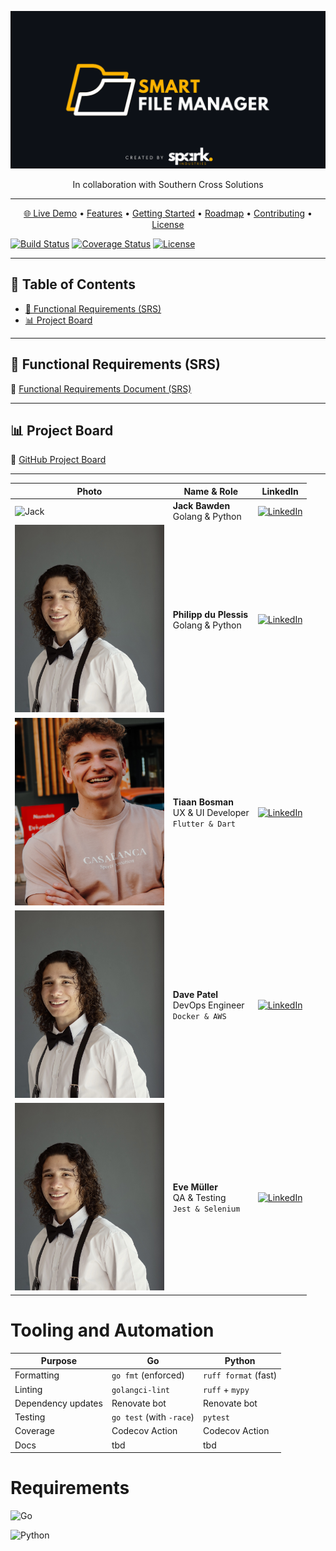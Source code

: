 <!--
  README Template
  Replace all `<PLACEHOLDER>` with your own values.
-->

<p align="center">
  <img src="Documentation/assets/readmeAssets/banner.png" alt="banner"/>
</p>

<p align="center">
  In collaboration with Southern Cross Solutions
</p>

---

<p align="center">
  <a href="https://YOUR_PROJECT_DEMO_URL">🌐 Live Demo</a> •
  <a href="#-features">Features</a> •
  <a href="#-getting-started">Getting Started</a> •
  <a href="#-roadmap">Roadmap</a> •
  <a href="#-contributing">Contributing</a> •
  <a href="#-license">License</a>
</p>

[![Build Status](https://img.shields.io/github/actions/workflow/status/<GITHUB_USER>/<REPO>/ci.yml?style=flat-square)](https://github.com/<GITHUB_USER>/<REPO>/actions)
[![Coverage Status](https://img.shields.io/codecov/c/github/<GITHUB_USER>/<REPO>?style=flat-square)](https://codecov.io/gh/<GITHUB_USER>/<REPO>)
[![License](https://img.shields.io/github/license/<GITHUB_USER>/<REPO>?style=flat-square)](LICENSE)

---

## 📄 Table of Contents

- [📑 Functional Requirements (SRS)](/Documentation/srs.md)
- [📊 Project Board](#-project-board)

---

## 📑 Functional Requirements (SRS)

🔗 [Functional Requirements Document (SRS)](`<SRS_LINK>`)

---

## 📊 Project Board

🔗 [GitHub Project Board](https://github.com/COS301-SE-2025/Smart-File-Manager/projects?query=is%3Aopen)

---

| Photo                                                                           | Name & Role                                               | LinkedIn                                                                                                                                                                                                                          |
| ------------------------------------------------------------------------------- | --------------------------------------------------------- | --------------------------------------------------------------------------------------------------------------------------------------------------------------------------------------------------------------------------------- |
| ![Jack](images/jack.jpg)                                                        | **Jack Bawden**<br>Golang & Python                        | [![LinkedIn](https://img.shields.io/static/v1?label=LinkedIn\&message=Jack+Bawden\&color=0077B5\&logo=linkedin\&style=flat-square)](https://www.linkedin.com/in/jack-bawden/)                                                     |
| <img src="Documentation/assets/readmeAssets/philipp.jpg" width=100% height=300> | **Philipp du Plessis**<br>Golang & Python                 | [![LinkedIn](https://img.shields.io/static/v1?label=LinkedIn\&message=Philipp+duPlessis\&color=0077B5\&logo=linkedin\&style=flat-square)](https://www.linkedin.com/in/https://www.linkedin.com/in/philipp-du-plessis-56974b30a//) |
| <img src="Documentation/assets/readmeAssets/tiaan.jpeg" width=100% height=300>  | **Tiaan Bosman**<br>UX & UI Developer<br>`Flutter & Dart` | [![LinkedIn](https://img.shields.io/static/v1?label=LinkedIn\&message=Tiaan+Bosman\&color=0077B5\&logo=linkedin\&style=flat-square)](https://www.linkedin.com/in/tiaan-bosman-764083220/)                                         |
| <img src="Documentation/assets/readmeAssets/philipp.jpg" width=100% height=300> | **Dave Patel**<br>DevOps Engineer<br>`Docker & AWS`       | [![LinkedIn](https://img.shields.io/static/v1?label=LinkedIn\&message=Dave+Patel\&color=0077B5\&logo=linkedin\&style=flat-square)](https://www.linkedin.com/in/dave-patel/)                                                       |
| <img src="Documentation/assets/readmeAssets/philipp.jpg" width=100% height=300> | **Eve Müller**<br>QA & Testing<br>`Jest & Selenium`       | [![LinkedIn](https://img.shields.io/static/v1?label=LinkedIn\&message=Eve+M%C3%BCller\&color=0077B5\&logo=linkedin\&style=flat-square)](https://www.linkedin.com/in/eve-mueller/)                                                 |

# Tooling and Automation
| Purpose            | Go                                   | Python                    |
| ------------------ | ------------------------------------ | ------------------------- |
| Formatting         | `go fmt` (enforced)                  | `ruff format` (fast)      |
| Linting            | `golangci-lint`                      | `ruff` + `mypy`           |
| Dependency updates | Renovate bot                         | Renovate bot              |
| Testing            | `go test` (with `-race`)             | `pytest`                  |
| Coverage           | Codecov Action                       | Codecov Action            |
| Docs               | tbd                                  | tbd                       |


# Requirements
	
  ![Go](https://img.shields.io/badge/go-%2300ADD8.svg?style=for-the-badge&logo=go&logoColor=white)

  ![Python](https://img.shields.io/badge/python-3670A0?style=for-the-badge&logo=python&logoColor=ffdd54)